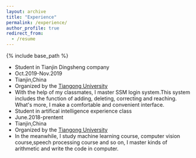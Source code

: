 ```yaml
---
layout: archive
title: "Experience"
permalink: /experience/
author_profile: true
redirect_from:
  - /resume
---
```


{% include base_path %}

* Student in Tianjin Dingsheng company
 * Oct.2019-Nov.2019
 * Tianjin,China
 * Organized by the [Tiangong University](<http://www.tjpu.edu.cn/>)
 * With the help of my classmates, I master SSM login system.This system includes the function of adding, deleting, correcting and reaching. What's more, I make a comfortable and convenient interface.
* Student in artifical intelligence experience class
 * June.2018-prentent
 * Tianjin,China
 * Organized by the [Tiangong University](<http://www.tjpu.edu.cn/>)
 * In the meanwhile, I study machine learning course, computer vision course,speech processing course and so on, I master kinds of arithmetic and write the code in computer.
 

